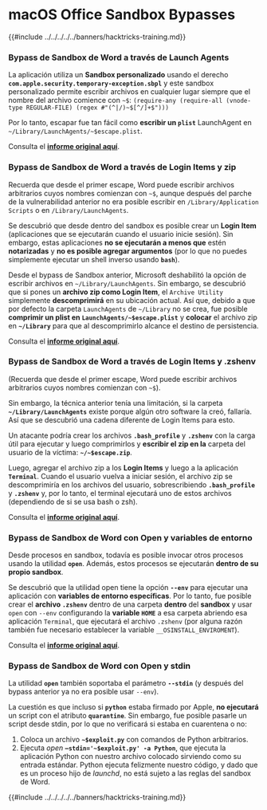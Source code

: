 # macOS Office Sandbox Bypasses

{{#include ../../../../../banners/hacktricks-training.md}}

### Bypass de Sandbox de Word a través de Launch Agents

La aplicación utiliza un **Sandbox personalizado** usando el derecho **`com.apple.security.temporary-exception.sbpl`** y este sandbox personalizado permite escribir archivos en cualquier lugar siempre que el nombre del archivo comience con `~$`: `(require-any (require-all (vnode-type REGULAR-FILE) (regex #"(^|/)~$[^/]+$")))`

Por lo tanto, escapar fue tan fácil como **escribir un `plist`** LaunchAgent en `~/Library/LaunchAgents/~$escape.plist`.

Consulta el [**informe original aquí**](https://www.mdsec.co.uk/2018/08/escaping-the-sandbox-microsoft-office-on-macos/).

### Bypass de Sandbox de Word a través de Login Items y zip

Recuerda que desde el primer escape, Word puede escribir archivos arbitrarios cuyos nombres comienzan con `~$`, aunque después del parche de la vulnerabilidad anterior no era posible escribir en `/Library/Application Scripts` o en `/Library/LaunchAgents`.

Se descubrió que desde dentro del sandbox es posible crear un **Login Item** (aplicaciones que se ejecutarán cuando el usuario inicie sesión). Sin embargo, estas aplicaciones **no se ejecutarán a menos que** estén **notarizadas** y **no es posible agregar argumentos** (por lo que no puedes simplemente ejecutar un shell inverso usando **`bash`**).

Desde el bypass de Sandbox anterior, Microsoft deshabilitó la opción de escribir archivos en `~/Library/LaunchAgents`. Sin embargo, se descubrió que si pones un **archivo zip como Login Item**, el `Archive Utility` simplemente **descomprimirá** en su ubicación actual. Así que, debido a que por defecto la carpeta `LaunchAgents` de `~/Library` no se crea, fue posible **comprimir un plist en `LaunchAgents/~$escape.plist`** y **colocar** el archivo zip en **`~/Library`** para que al descomprimirlo alcance el destino de persistencia.

Consulta el [**informe original aquí**](https://objective-see.org/blog/blog_0x4B.html).

### Bypass de Sandbox de Word a través de Login Items y .zshenv

(Recuerda que desde el primer escape, Word puede escribir archivos arbitrarios cuyos nombres comienzan con `~$`).

Sin embargo, la técnica anterior tenía una limitación, si la carpeta **`~/Library/LaunchAgents`** existe porque algún otro software la creó, fallaría. Así que se descubrió una cadena diferente de Login Items para esto.

Un atacante podría crear los archivos **`.bash_profile`** y **`.zshenv`** con la carga útil para ejecutar y luego comprimirlos y **escribir el zip en la** carpeta del usuario de la víctima: **`~/~$escape.zip`**.

Luego, agregar el archivo zip a los **Login Items** y luego a la aplicación **`Terminal`**. Cuando el usuario vuelva a iniciar sesión, el archivo zip se descomprimiría en los archivos del usuario, sobrescribiendo **`.bash_profile`** y **`.zshenv`** y, por lo tanto, el terminal ejecutará uno de estos archivos (dependiendo de si se usa bash o zsh).

Consulta el [**informe original aquí**](https://desi-jarvis.medium.com/office365-macos-sandbox-escape-fcce4fa4123c).

### Bypass de Sandbox de Word con Open y variables de entorno

Desde procesos en sandbox, todavía es posible invocar otros procesos usando la utilidad **`open`**. Además, estos procesos se ejecutarán **dentro de su propio sandbox**.

Se descubrió que la utilidad open tiene la opción **`--env`** para ejecutar una aplicación con **variables de entorno específicas**. Por lo tanto, fue posible crear el **archivo `.zshenv`** dentro de una carpeta **dentro** del **sandbox** y usar `open` con `--env` configurando la **variable `HOME`** a esa carpeta abriendo esa aplicación `Terminal`, que ejecutará el archivo `.zshenv` (por alguna razón también fue necesario establecer la variable `__OSINSTALL_ENVIROMENT`).

Consulta el [**informe original aquí**](https://perception-point.io/blog/technical-analysis-of-cve-2021-30864/).

### Bypass de Sandbox de Word con Open y stdin

La utilidad **`open`** también soportaba el parámetro **`--stdin`** (y después del bypass anterior ya no era posible usar `--env`).

La cuestión es que incluso si **`python`** estaba firmado por Apple, **no ejecutará** un script con el atributo **`quarantine`**. Sin embargo, fue posible pasarle un script desde stdin, por lo que no verificará si estaba en cuarentena o no:

1. Coloca un archivo **`~$exploit.py`** con comandos de Python arbitrarios.
2. Ejecuta _open_ **`–stdin='~$exploit.py' -a Python`**, que ejecuta la aplicación Python con nuestro archivo colocado sirviendo como su entrada estándar. Python ejecuta felizmente nuestro código, y dado que es un proceso hijo de _launchd_, no está sujeto a las reglas del sandbox de Word.

{{#include ../../../../../banners/hacktricks-training.md}}
